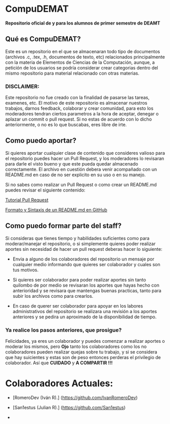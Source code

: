 # CompuDEMAT
**Repositorio oficial de y para los alumnos de primer semestre de DEAMT**



## Qué es CompuDEMAT?

Este es un repositorio en el que se almacenaran todo tipo de documentos (archivos .c, .tex, .h, documentos de texto, etc) relacionados principalmente con la materia de Elementos de Ciencias de la Computación, aunque, a petición de los usuarios se podría considerar crear categorias dentro del mismo repositorio para material relacionado con otras materias.

### **DISCLAIMER:**
Este repositorio no fue creado con la finalidad de pasarse las tareas, examenes, etc. El motivo de este repositorio es almacenar nuestros trabajos, darnos feedback, colaborar y crear comunidad, para esto los moderadores tendran ciertos parametros a la hora de aceptar, denegar o aplazar un commit o pull request. Si no estas de acuerdo con lo dicho anteriormente, o no es lo que buscabas, eres libre de irte.



## Como puedo aportar?

Si quieres aportar cualquier clase de contenido que consideres valioso para el repositorio puedes hacer un Pull Request, y los moderadores lo revisaran para darle el visto bueno y que este pueda quedar almacenado correctamente. El archivo en cuestión debera venir acompañado con un README.md en caso de no ser explicito en su uso o en su manejo.

Si no sabes como realizar un Pull Request o como crear un README.md puedes revisar el siguiente contenido:

[Tutorial Pull Request](https://www.youtube.com/watch?v=ZmrP2G9FSzw)

[Formato y Sintaxis de un README.md en GitHub](https://docs.github.com/es/get-started/writing-on-github/getting-started-with-writing-and-formatting-on-github/basic-writing-and-formatting-syntax)


## Como puedo formar parte del staff?

Si consideras que tienes tiempo y habilidades suficientes como para moderar/manejar el repositorio, o si simplemente quieres poder realizar aportes sin necesidad de hacer un pull request deberas hacer lo siguiente:

- Envia a alguno de los colaboradores del repositorio un mensaje por cualquier medio informando que quieres ser colaborador y cuales son tus motivos.

- Si quieres ser colaborador para poder realizar aportes sin tanto quilombo de por medio se revisaran los aportes que hayas hecho con anterioridad y se revisara que mantengas buenas practicas, tanto para subir los archivos como para crearlos.

- En caso de querer ser colaborador para apoyar en los labores administrativos del repositorio se realizara una revisión a los aportes anteriores y se pedira un aproximado de la disponibilidad de tiempo.

### Ya realice los pasos anteriores, que prosigue?

Felicidades, ya eres un colaborador y puedes comenzar a realizar aportes o moderar los mismos, pero **Ojo** tanto los colaboradores como los no colaboradores pueden realizar quejas sobre tu trabajo, y si se considera que hay suicientes y estas son de peso entonces perderas el privilegio de colaborador. Así que **CUIDADO** y **A COMPARTIR !!!**


# Colaboradores Actuales:

- [RomeroDev (Iván R).] (https://github.com/IvanRomeroDev)

- [San1estus (Julian R).] (https://github.com/San1estus)

-
